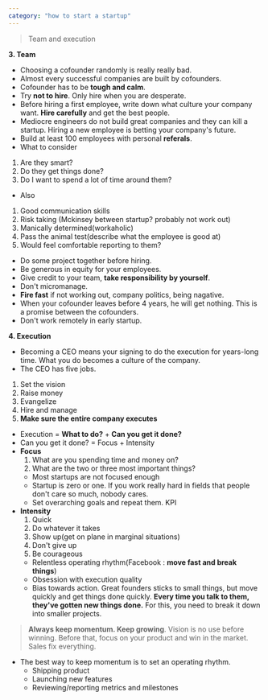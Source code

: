 ```yaml
---
category: "how to start a startup"
---
```


> Team and execution

**3. Team**

- Choosing a cofounder randomly is really really bad.
- Almost every successful companies are built by cofounders.
- Cofounder has to be **tough and calm**.
- Try **not to hire**. Only hire when you are desperate.
- Before hiring a first employee, write down what culture your company want. **Hire carefully** and get the best people.
- Mediocre engineers do not build great companies and they can kill a startup. Hiring a new employee is betting your company's future.
- Build at least 100 employees with personal **referals**.
- What to consider

1. Are they smart?
2. Do they get things done?
3. Do I want to spend a lot of time around them?

- Also

1. Good communication skills
2. Risk taking (Mckinsey between startup? probably not work out)
3. Manically determined(workaholic)
4. Pass the animal test(describe what the employee is good at)
5. Would feel comfortable reporting to them?

- Do some project together before hiring.
- Be generous in equity for your employees.
- Give credit to your team, **take responsibility by yourself**.
- Don't micromanage.
- **Fire fast** if not working out, company politics, being nagative.
- When your cofounder leaves before 4 years, he will get nothing. This is a promise between the cofounders.
- Don't work remotely in early startup.

**4. Execution**

- Becoming a CEO means your signing to do the execution for years-long time. What you do becomes a culture of the company.
- The CEO has five jobs.

1. Set the vision
2. Raise money
3. Evangelize
4. Hire and manage
5. **Make sure the entire company executes**

- Execution = **What to do?** + **Can you get it done?**
- Can you get it done? = Focus + Intensity
- **Focus**
  1. What are you spending time and money on?
  2. What are the two or three most important things?
  - Most startups are not focused enough
  - Startup is zero or one. If you work really hard in fields that people don't care so much, nobody cares.
  - Set overarching goals and repeat them. KPI
- **Intensity**
  1. Quick
  2. Do whatever it takes
  3. Show up(get on plane in marginal situations)
  4. Don't give up
  5. Be courageous
  - Relentless operating rhythm(Facebook : **move fast and break things**)
  - Obsession with execution quality
  - Bias towards action. Great founders sticks to small things, but move quickly and get things done quickly. **Every time you talk to them, they've gotten new things done.** For this, you need to break it down into smaller projects.

> **Always keep momentum. Keep growing**. Vision is no use before winning. Before that, focus on your product and win in the market. Sales fix everything.

- The best way to keep momentum is to set an operating rhythm.
  - Shipping product
  - Launching new features
  - Reviewing/reporting metrics and milestones
